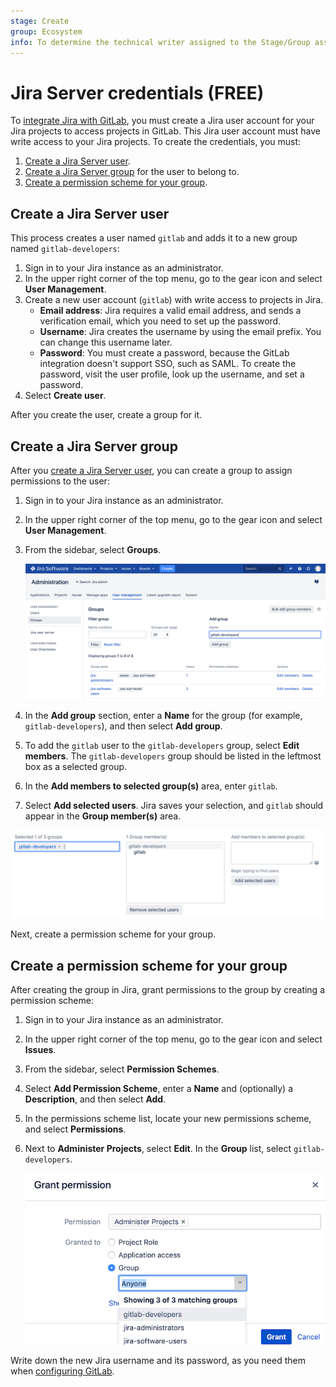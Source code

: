 ```yaml
---
stage: Create
group: Ecosystem
info: To determine the technical writer assigned to the Stage/Group associated with this page, see https://about.gitlab.com/handbook/engineering/ux/technical-writing/#assignments
---
```


# Jira Server credentials **(FREE)**

To [integrate Jira with GitLab](../../user/project/integrations/jira.md), you must
create a Jira user account for your Jira projects to access projects in GitLab.
This Jira user account must have write access to your Jira projects. To create the
credentials, you must:

1. [Create a Jira Server user](#create-a-jira-server-user).
1. [Create a Jira Server group](#create-a-jira-server-group) for the user to belong to.
1. [Create a permission scheme for your group](#create-a-permission-scheme-for-your-group).

## Create a Jira Server user

This process creates a user named `gitlab` and adds it to a new group named `gitlab-developers`:

1. Sign in to your Jira instance as an administrator.
1. In the upper right corner of the top menu, go to the gear icon and
   select **User Management**.
1. Create a new user account (`gitlab`) with write access to
   projects in Jira.
   - **Email address**: Jira requires a valid email address, and sends a verification
     email, which you need to set up the password.
   - **Username**: Jira creates the username by using the email prefix. You can change
     this username later.
   - **Password**: You must create a password, because the GitLab integration doesn't
     support SSO, such as SAML. To create the password, visit the user profile, look up
     the username, and set a password.
1. Select **Create user**.

After you create the user, create a group for it.

## Create a Jira Server group

After you [create a Jira Server user](#create-a-jira-server-user), you can create a
group to assign permissions to the user:

1. Sign in to your Jira instance as an administrator.
1. In the upper right corner of the top menu, go to the gear icon and
   select **User Management**.
1. From the sidebar, select **Groups**.

   ![Jira create new user](../../user/project/integrations/img/jira_create_new_group.png)

1. In the **Add group** section, enter a **Name** for the group (for example,
   `gitlab-developers`), and then select **Add group**.
1. To add the `gitlab` user to the `gitlab-developers` group, select **Edit members**.
   The `gitlab-developers` group should be listed in the leftmost box as a
   selected group.
1. In the **Add members to selected group(s)** area, enter `gitlab`.
1. Select **Add selected users**.
Jira saves your selection, and `gitlab` should appear in the **Group member(s)**
area.

![Jira added user to group](../../user/project/integrations/img/jira_added_user_to_group.png)

Next, create a permission scheme for your group.

## Create a permission scheme for your group

After creating the group in Jira, grant permissions to the group by creating a permission scheme:

1. Sign in to your Jira instance as an administrator.
1. In the upper right corner of the top menu, go to the gear icon and
   select **Issues**.
1. From the sidebar, select **Permission Schemes**.
1. Select **Add Permission Scheme**, enter a **Name** and (optionally) a
   **Description**, and then select **Add**.
1. In the permissions scheme list, locate your new permissions scheme, and
   select **Permissions**.
1. Next to **Administer Projects**, select **Edit**. In
   the **Group** list, select `gitlab-developers`.

   ![Jira group access](../../user/project/integrations/img/jira_group_access.png)

Write down the new Jira username and its
password, as you need them when
[configuring GitLab](../../user/project/integrations/jira.md#configure-gitlab).
